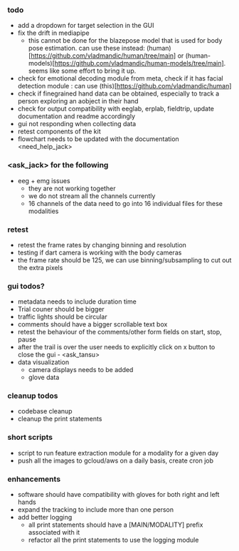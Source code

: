 ### todo
- add a dropdown for target selection in the GUI 
- fix the drift in mediapipe 
  - this cannot be done for the blazepose model that is used for body pose estimation. can use these instead: (human)[https://github.com/vladmandic/human/tree/main] or (human-models)[https://github.com/vladmandic/human-models/tree/main]. seems like some effort to bring it up. 
- check for emotional decoding module from meta, check if it has facial detection module : can use (this)[https://github.com/vladmandic/human] 
- check if finegrained hand data can be obtained, especially to track a person exploring an aobject in their hand
- check for output compatibility with eeglab, erplab, fieldtrip, update documentation and readme accordingly 
- gui not responding when collecting data
- retest components of the kit
- flowchart needs to be updated with the documentation <need_help_jack>

### <ask_jack> for the following
- eeg + emg issues
    - they are not working together 
    - we do not stream all the channels currently
    - 16 channels of the data need to go into 16 individual files for these modalities

### retest
- retest the frame rates by changing binning and resolution
- testing if dart camera is working with the body cameras
- the frame rate should be 125, we can use binning/subsampling to cut out the extra pixels

### gui todos?
- metadata needs to include duration time
- Trial couner should be bigger 
- traffic lights should be circular
- comments should have a bigger scrollable text box
- retest the behaviour of the comments/other form fields on start, stop, pause
- after the trail is over the user needs to explicitly click on x button to close the gui - <ask_tansu>
- data visualization 
    - camera displays needs to be added
    - glove data 

### cleanup todos
- codebase cleanup
- cleanup the print statements

### short scripts
- script to run feature extraction module for a modality for a given day
- push all the images to gcloud/aws on a daily basis, create cron job

### enhancements
- software should have compatibility with gloves for both right and left hands
- expand the tracking to include more than one person
- add better logging
    - all print statements should have a [MAIN/MODALITY] prefix associated with it
    - refactor all the print statements to use the logging module
